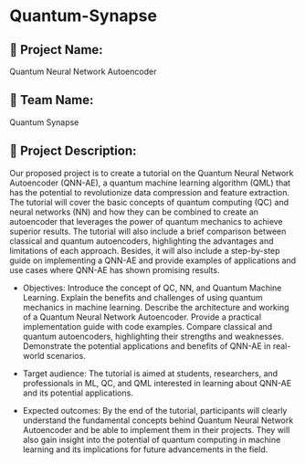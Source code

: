 # Quantum-Synapse
## :pushpin: Project Name:
Quantum Neural Network Autoencoder

## :pushpin: Team Name:
Quantum Synapse

## :pushpin: Project Description:

Our proposed project is to create a tutorial on the Quantum Neural Network Autoencoder (QNN-AE), a quantum machine learning algorithm (QML) that has the potential to revolutionize data compression and feature extraction. The tutorial will cover the basic concepts of quantum computing (QC) and neural networks (NN) and how they can be combined to create an autoencoder that leverages the power of quantum mechanics to achieve superior results. The tutorial will also include a brief comparison between classical and quantum autoencoders, highlighting the advantages and limitations of each approach. Besides, it will also include a step-by-step guide on implementing a QNN-AE and provide examples of applications and use cases where QNN-AE has shown promising results.

- Objectives:
Introduce the concept of QC, NN, and Quantum Machine Learning.
Explain the benefits and challenges of using quantum mechanics in machine learning.
Describe the architecture and working of a Quantum Neural Network Autoencoder.
Provide a practical implementation guide with code examples.
Compare classical and quantum autoencoders, highlighting their strengths and weaknesses.
Demonstrate the potential applications and benefits of QNN-AE in real-world scenarios.

- Target audience: The tutorial is aimed at students, researchers, and professionals in ML, QC, and QML interested in learning about QNN-AE and its potential applications.

- Expected outcomes: By the end of the tutorial, participants will clearly understand the fundamental concepts behind Quantum Neural Network Autoencoder and be able to implement them in their projects. They will also gain insight into the potential of quantum computing in machine learning and its implications for future advancements in the field.

